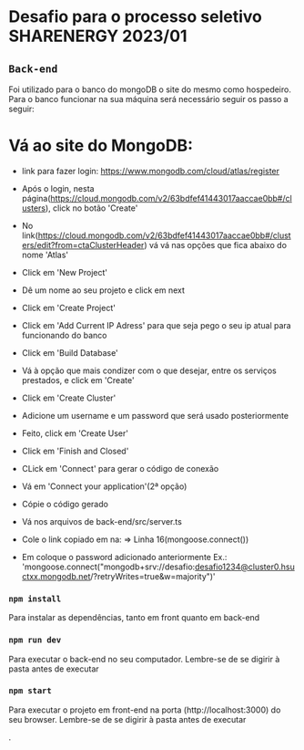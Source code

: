 # Desafio para o processo seletivo SHARENERGY 2023/01


## `Back-end `

Foi utilizado para o banco do mongoDB o site do mesmo como hospedeiro.
Para o banco funcionar na sua máquina será necessário seguir os passo a seguir:

# Vá ao site do MongoDB:

* link para fazer login:
https://www.mongodb.com/cloud/atlas/register

* Após o login, nesta página(https://cloud.mongodb.com/v2/63bdfef41443017aaccae0bb#/clusters),
click no botão 'Create'

* No link(https://cloud.mongodb.com/v2/63bdfef41443017aaccae0bb#/clusters/edit?from=ctaClusterHeader)
vá vá nas opções que fica abaixo do nome 'Atlas'

* Click em 'New Project'

* Dê um nome ao seu projeto e click em next

* Click em 'Create Project'

* Click em 'Add Current IP Adress' para que seja pego o seu ip atual para funcionando do banco

* Click em 'Build Database'

* Vá à opção que mais condizer com o que desejar, entre os serviços prestados, e click em 'Create'

* Click em 'Create Cluster'

* Adicione um username e um password que será usado posteriormente

* Feito, click em 'Create User'

* Click em 'Finish and Closed'

* CLick em 'Connect' para gerar o código de conexão

* Vá em 'Connect your application'(2ª opção)

* Cópie o código gerado

* Vá nos arquivos de back-end/src/server.ts

* Cole o link copiado em na:
 => Linha 16(mongoose.connect())

 * Em <password> coloque o password adicionado anteriormente
 Ex.: 'mongoose.connect("mongodb+srv://desafio:desafio1234@cluster0.hsuctxx.mongodb.net/?retryWrites=true&w=majority")'


### `npm install`

Para instalar as dependências, tanto em front quanto em back-end

### `npm run dev`

Para executar o back-end no seu computador. Lembre-se de se digirir à pasta antes de executar

### `npm start`

Para executar o projeto em front-end na porta (http://localhost:3000) do seu browser. Lembre-se de se digirir à pasta antes de executar

.
